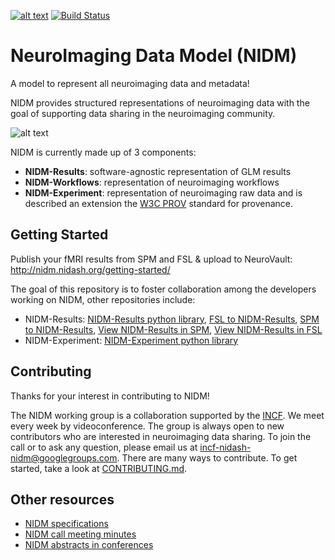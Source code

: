 [![alt text](https://www.incf.org/themes/incf/images/logo.svg "INCF")](http://incf.org) [![Build Status](https://travis-ci.org/incf-nidash/nidm.png?branch=master)](https://travis-ci.org/incf-nidash/nidm) 

# NeuroImaging Data Model (NIDM)

A model to represent all neuroimaging data and metadata! 

NIDM provides structured representations of neuroimaging data with the goal of supporting data sharing in the neuroimaging community. 
 
![alt text](https://raw.githubusercontent.com/cmaumet/nidm/contributing/doc/content/specs/img/nidm-layer-cake.png "NIDM components")

NIDM is currently made up of 3 components:
 - **NIDM-Results**: software-agnostic representation of GLM results
 - **NIDM-Workflows**: representation of neuroimaging workflows
 - **NIDM-Experiment**: representation of neuroimaging raw data
and is described an extension the [W3C PROV](http://www.w3.org/TR/prov-primer/) standard for provenance.

## Getting Started

Publish your fMRI results from SPM and FSL & upload to NeuroVault: http://nidm.nidash.org/getting-started/

The goal of this repository is to foster collaboration among the developers working on NIDM, other repositories include: 

 * NIDM-Results: [NIDM-Results python library](https://github.com/incf-nidash/nidmresults), [FSL to NIDM-Results](https://github.com/incf-nidash/nidmresults-fsl), [SPM to NIDM-Results](https://github.com/incf-nidash/nidmresults-spm), [View NIDM-Results in SPM](https://github.com/incf-nidash/nidmresults-spmhtml), [View NIDM-Results in FSL](https://github.com/incf-nidash/nidmresults-fslhtml)
 * NIDM-Experiment: [NIDM-Experiment python library](https://github.com/incf-nidash/pyNIDM)


## Contributing

Thanks for your interest in contributing to NIDM! 

The NIDM working group is a collaboration supported by the [INCF](http://www.incf.org). We meet every week by videoconference. The group is always open to new contributors who are interested in neuroimaging data sharing. To join the call or to ask any question, please email us at incf-nidash-nidm@googlegroups.com. There are many ways to contribute. To get started, take a look at [CONTRIBUTING.md](CONTRIBUTING.md).

## Other resources
 * [NIDM specifications](http://nidm.nidash.org)
 * [NIDM call meeting minutes](https://drive.google.com/drive/folders/0B3KAfE6L3piOMWsyc0FyU1JWY3c?usp=sharing)
 * [NIDM abstracts in conferences](https://drive.google.com/drive/folders/0B3KAfE6L3piOTExkaWdlaVZGaHc)

